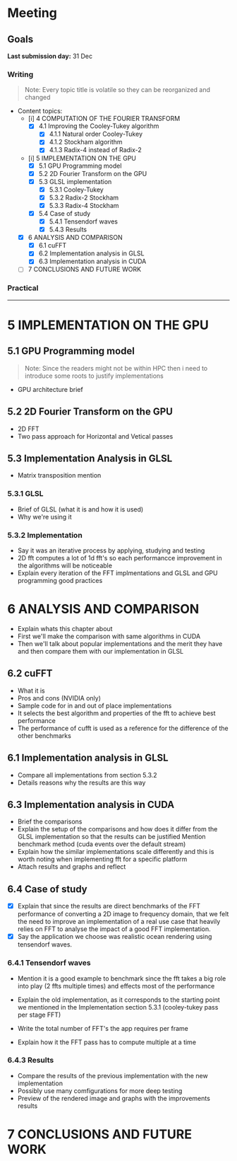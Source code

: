 # Meeting

<!-- Questions -->
<!--
- É 'Case of study' ou 'Case study'?
- Exclarecimento de comentários ainda nao resolvidos:
    - "O detalhe que puseste na transformação discreta é necessário aqui. Da forma como isto está escrito tem muitos passos em que é preciso "trust me bro" :-)"
    - "Ainda falta um passo, a fugira 3 tal como está se obtém directamente da figura 2" 
        - Duvidas sobre se é a figura 3 e 2 do link ou da tese, e tentar justificar o porque de ter deixado assim
- Should i have a subsection called 'Tensendorf waves'? Because the method wasn't invented by him, but the popular research paper was, so should i change it to 'Ocean waves'?
- PROBABLY CUDA DOESNT UNROLL LOOP MAYBE?
-->

<!-- Notes -->
<!--
- "is presented in" instead of "such as"

Todo[Content]:
- [x] 1. "Where it is used" como parte introdutória na secção de Fourier Transform.~
    * Resumido um bocado, como sugerido
- [x] 2. Juntar Continuous Fourier Transform com a parte de Discrete Fourier Transform.
- [x] 3. Dizer que a razao pela qual está no estado de arte so o Cooley-Tukey DIT e DIF é porque sao as versões que mais sao usadas.
    * End of section 2.3
- [ ] 5. Justificar a derivação da fórmula de DIT em 2.3.1 e igualmente fazer um equivalente para 2.3.2
- [x] 6. Fazer alguma coisa relativamente a versão da DFT que divide por raiz de N em que a torna reversível 
    * Section 2.2.1, mudei o texto para que a informação de como tornar a matriz unitária seja vista mais como uma nota, e não uma informação critica.
- [x] 7. Justificar o porquê de termos que usar um bit reversal step.
    * Section 2.3.1.
- Duvida: É suposto apagar o exemplo?

- [ ] Adicionar notas sobre as inversas no estado de arte e capitulo 4
- [ ] Remover bold no chapter 2
- [ ] Prove that the difference inverse vs forward times are negligible and that's there's no need to include the inverse
- [ ] Mention why we only benchmark out-of-place
- [ ] Include code snipet of cuFFT in apendix

- [ ] Corrigir informaçao sobre que o warp size deve ser por volta de 32
- [ ] (Optional) Include benchmark table in the apendix

Todo[Fixes]:
- For every chapter and section, write a brief description of what it contains with references for the parts
- Label every chapter, section, subsections and figures and all that
- Lists items end with ';' and last item with '.'

- [ ] "listings" on the first page of the pre-dissertation stuff
- [ ] Add/Update Keywords
-->

<!-- Temporary -->
<!--

-->

## Goals

**Last submission day:** 31 Dec


### Writing


<!--
x - Done
i - incomplete, because needs something from the final pratical phase
-->

> Note: Every topic title is volatile so they can be reorganized and changed

- Content topics:
    - [i] 4 COMPUTATION OF THE FOURIER TRANSFORM
        - [x] 4.1 Improving the Cooley-Tukey algorithm
            - [x] 4.1.1 Natural order Cooley-Tukey
            - [x] 4.1.2 Stockham algorithm
            - [x] 4.1.3 Radix-4 instead of Radix-2
    - [i] 5 IMPLEMENTATION ON THE GPU 
        - [x] 5.1 GPU Programming model 
        - [x] 5.2 2D Fourier Transform on the GPU
        - [x] 5.3 GLSL implementation
            - [x] 5.3.1 Cooley-Tukey
            - [x] 5.3.2 Radix-2 Stockham
            - [x] 5.3.3 Radix-4 Stockham
        - [x] 5.4 Case of study
            - [x] 5.4.1 Tensendorf waves
            - [x] 5.4.3 Results
    - [x] 6 ANALYSIS AND COMPARISON
        - [x] 6.1 cuFFT
        - [x] 6.2 Implementation analysis in GLSL
        - [x] 6.3 Implementation analysis in CUDA
    - [ ] 7 CONCLUSIONS AND FUTURE WORK

### Practical

___
<!--
# 4 COMPUTATION OF THE FOURIER TRANSFORM
## 4.1 Improving the Cooley-Tukey algorithm
### 4.1.1 Natural order Cooley-Tukey
### 4.1.2 Stockham algorithm
### 4.1.3 Radix-4 instead of Radix-2
- Brief introduction to multiple factorizations
- Theres pros and cons to higher radix factorizations
- Mention there can be mix-radix implementations and that radix4 can be combined with radix2 easily to allow
to compute the same sizes
- Explain with dragonfly the main difference between stockham radix-2 and 4
- 
-->

# 5 IMPLEMENTATION ON THE GPU <!-- (or) GLSL, both titles apply -->
<!-- FIXME: Maybe change this title to GPU architecture -->
<!-- Programming model information will be mentioned in the implementation details in GLSL -->
## 5.1 GPU Programming model 
> Note: Since the readers might not be within HPC then i
need to introduce some roots to justify implementations

- GPU architecture brief
<!-- - GPU programming model brief -->

## 5.2 2D Fourier Transform on the GPU
- 2D FFT
- Two pass approach for Horizontal and Vetical passes
<!-- - Memory layout -->

## 5.3 Implementation Analysis in GLSL
- Matrix transposition mention

### 5.3.1 GLSL

- Brief of GLSL (what it is and how it is used)
- Why we're using it

### 5.3.2 Implementation

- Say it was an iterative process by applying, studying and testing
- 2D fft computes a lot of 1d fft's so each performancce improvement in the algorithms will be noticeable
- Explain every iteration of the FFT implmentations and GLSL and GPU programming good practices

<!--
#### Cooley-Tukey
- most naive implementation
- Mention to use GLSL bitreverse instead of manual
- pass per stage
    - The way it is dispatched and why it is made that way
- Updating to all stages in a single pass
    - One problem of this is the synchronization between threads

#### Radix-2 Stockam
- Why there are benefits on using stockham on the GPU
    - No bit reversal step

#### Radix-4 Stockam
- How the size of the kernel is affected by this and the performance acquired
- How there are less synchronization
- Why not higher radices? Cons of size constraints and portability to more GPUs
- Performance of higher radices depends on the hardware



-->

<!--
Say:
- In this thesis we provide a set of experiments that effectively study key components in the implementation of FFT's that
matter and impact the performance
-->


<!-- #### Setup
- Implementation setup
    - Using Nau3D engine with 2 passes and 2 pingpong image buffers
- What application it was tested
    - The input image was sampled as a texture
    - 2D simple Forward FFt and Inverse FFT display mipmapped -->

# 6 ANALYSIS AND COMPARISON
- Explain whats this chapter about
- First we'll make the comparison with same algorithms in CUDA
- Then we'll talk about popular implementations and the merit they have and then compare them with our implementation in GLSL

## 6.2 cuFFT
- What it is
- Pros and cons (NVIDIA only)
- Sample code for in and out of place implementations
- It selects the best algorithm and properties of the fft to achieve best performance
- The performance of cufft is used as a reference for the difference of the other benchmarks

## 6.1 Implementation analysis in GLSL
- Compare all implementations from section 5.3.2
- Details reasons why the results are this way 

## 6.3 Implementation analysis in CUDA
- Brief the comparisons
- Explain the setup of the comparisons and how does it differ from the GLSL implementation so that the results can be justified
Mention benchmark method (cuda events over the default stream)
- Explain how the similar implementations scale differently and this is worth noting when implementing fft for a specific platform
- Attach results and graphs and reflect

## 6.4 Case of study
- [x] Explain that since the results are direct benchmarks of the FFT performance of converting a 2D image to frequency domain, that we felt the need to improve an implementation of a real use case that heavily relies on FFT to analyse the impact of a good FFT implementation.
- [x] Say the application we choose was realistic ocean rendering using tensendorf waves.

### 6.4.1 Tensendorf waves
- Mention it is a good example to benchmark since the fft takes a big role into play (2 ffts multiple times) and effects most of the performance

- Explain the old implementation, as it corresponds to the starting point we mentioned in the Implementation section 5.3.1 (cooley-tukey pass per stage FFT)
- Write the total number of FFT's the app requires per frame
- Explain how it the FFT pass has to compute multiple at a time

### 6.4.3 Results
- Compare the results of the previous implementation with the new implementation
- Possibly use many comfigurations for more deep testing
- Preview of the rendered image and graphs with the improvements results

<!--
## 6.1 Popular implementations
- Talk about popular implementations
- FFTW but since we care about GPU oriented approaches we use as reference cuFFT

### 6.1.1 cuFFT
- What it is
- Pros and cons (NVIDIA only)
- Sample code for in and out of place implementations

### 6.1.2 Environment overhead

## 6.2 Comparison with CUDA implementation
- Brief the comparisons

### 6.2.1 CUDA Setup
Explain the setup of the comparisons and how does it differ from the GLSL implementation so that the results can be justified
Mention benchmark method (cuda events over the default stream)

### 6.2.2 Results
- attach all results and graphs
-->

# 7 CONCLUSIONS AND FUTURE WORK